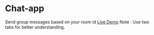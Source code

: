 # Chat-app
Send group messages based on your room id
[Live Demo](https://surya1024-chatio.herokuapp.com/)
Note : Use two tabs for better understanding.
